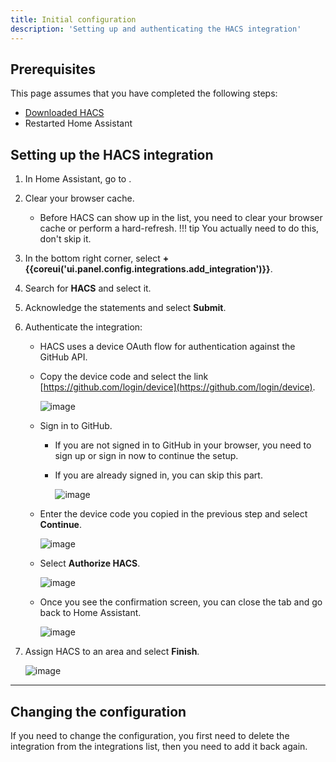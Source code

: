 ```yaml
---
title: Initial configuration
description: 'Setting up and authenticating the HACS integration'
---
```


## Prerequisites


This page assumes that you have completed the following steps:

   - [Downloaded HACS](/docs/use/download/prerequisites.md)
   - Restarted Home Assistant

## Setting up the HACS integration

1. In Home Assistant, go to <!-- hacs:my integrations title="**{{coreui('panel.config')}}** > **{{coreui('ui.panel.config.dashboard.devices.main')}}**" -->.
2. Clear your browser cache.
    - Before HACS can show up in the list, you need to clear your browser cache or perform a hard-refresh.
    !!! tip
        You actually need to do this, don't skip it.

3. In the bottom right corner, select **+ {{coreui('ui.panel.config.integrations.add_integration')}}**.
4. Search for **HACS** and select it.
5. Acknowledge the statements and select **Submit**.
6. Authenticate the integration:
    - HACS uses a device OAuth flow for authentication against the GitHub API.
    - Copy the device code and select the link [https://github.com/login/device](https://github.com/login/device).

        ![image](/assets/images/config_flow/part2.png)

    - Sign in to GitHub.
        - If you are not signed in to GitHub in your browser, you need to sign up or sign in now to continue the setup.
        - If you are already signed in, you can skip this part.

             ![image](/assets/images/config_flow/no_account.png)

    - Enter the device code you copied in the previous step and select **Continue**.

        ![image](/assets/images/config_flow/part3.png)

    - Select **Authorize HACS**.

        ![image](/assets/images/config_flow/part4.png)

    - Once you see the confirmation screen, you can close the tab and go back to Home Assistant.

        ![image](/assets/images/config_flow/part5.png)

7. Assign HACS to an area and select **Finish**.

    ![image](/assets/images/config_flow/conf5.png)

---


## Changing the configuration

If you need to change the configuration, you first need to delete the integration from the integrations list, then you need to add it back again.
